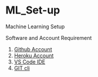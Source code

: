 # ML_Set-up
Machine Learning Setup

Software and Account Requirement
1. [Github Account](https://github.com)
2. [Heroku Account](https://dashboard.heroku.com)
3. [VS Code IDE](https://code.visualstudio.com/download)
4. [GIT cli](https://git-scm.com/downloads)

